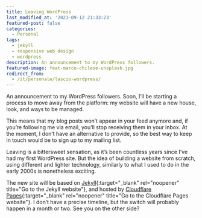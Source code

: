 ```yaml
---
title: Leaving WordPress
last_modified_at: '2021-09-12 21:33:23'
featured-post: false
categories:
  - Personal
tags:
  - jekyll
  - responsive web design
  - wordpress
description: An announcement to my WordPress followers.
featured-image: feat-marco-chilese-unsplash.jpg
redirect_from:
  - /it/personale/lascio-wordpress/
---
```

<p class="lead">An announcement to my WordPress followers.
Soon, I’ll be starting a process to move away from the platform: my website will have a new house, look, and ways to be managed.</p>

<!--more-->

This means that my blog posts won’t appear in your feed anymore and, if you’re following me via email, you’ll stop receiving them in your inbox. At the moment, I don’t have an alternative to provide, so the best way to keep in touch would be to sign up to my mailing list. 

Leaving is a bittersweet sensation, as it’s been countless years since I’ve had my first WordPress site. But the idea of building a website from scratch, using different and lighter technology, similarly to what I used to do in the early 2000s is nonetheless exciting. 

The new site will be based on [Jekyll](https://jekyllrb.com/){:target="_blank" rel="noopener" title="Go to the Jekyll website"}, and hosted by [Cloudflare Pages](https://pages.cloudflare.com/){:target="_blank" rel="noopener" title="Go to the Cloudflare Pages website"}. I don’t have a precise timeline, but the switch will probably happen in a month or two. See you on the other side?

<!-- <small>Photo by [Marco Chilese](https://unsplash.com/@chmarco){:target="_blank" rel="noopener"} on Unsplash</small> -->